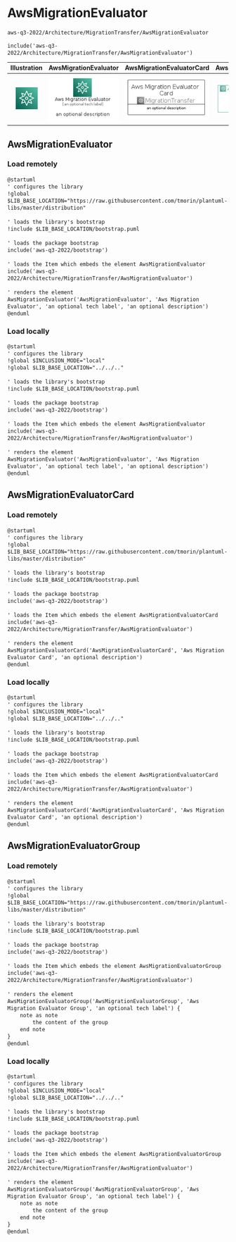 # AwsMigrationEvaluator


```text
aws-q3-2022/Architecture/MigrationTransfer/AwsMigrationEvaluator
```

```text
include('aws-q3-2022/Architecture/MigrationTransfer/AwsMigrationEvaluator')
```



| Illustration | AwsMigrationEvaluator | AwsMigrationEvaluatorCard | AwsMigrationEvaluatorGroup |
| :---: | :---: | :---: | :---: |
| ![illustration for Illustration](../../../aws-q3-2022/Architecture/MigrationTransfer/AwsMigrationEvaluator.png) | ![illustration for AwsMigrationEvaluator](../../../aws-q3-2022/Architecture/MigrationTransfer/AwsMigrationEvaluator.Local.png) | ![illustration for AwsMigrationEvaluatorCard](../../../aws-q3-2022/Architecture/MigrationTransfer/AwsMigrationEvaluatorCard.Local.png) | ![illustration for AwsMigrationEvaluatorGroup](../../../aws-q3-2022/Architecture/MigrationTransfer/AwsMigrationEvaluatorGroup.Local.png) |




## AwsMigrationEvaluator

### Load remotely
```plantuml
@startuml
' configures the library
!global $LIB_BASE_LOCATION="https://raw.githubusercontent.com/tmorin/plantuml-libs/master/distribution"

' loads the library's bootstrap
!include $LIB_BASE_LOCATION/bootstrap.puml

' loads the package bootstrap
include('aws-q3-2022/bootstrap')

' loads the Item which embeds the element AwsMigrationEvaluator
include('aws-q3-2022/Architecture/MigrationTransfer/AwsMigrationEvaluator')

' renders the element
AwsMigrationEvaluator('AwsMigrationEvaluator', 'Aws Migration Evaluator', 'an optional tech label', 'an optional description')
@enduml
```

### Load locally
```plantuml
@startuml
' configures the library
!global $INCLUSION_MODE="local"
!global $LIB_BASE_LOCATION="../../.."

' loads the library's bootstrap
!include $LIB_BASE_LOCATION/bootstrap.puml

' loads the package bootstrap
include('aws-q3-2022/bootstrap')

' loads the Item which embeds the element AwsMigrationEvaluator
include('aws-q3-2022/Architecture/MigrationTransfer/AwsMigrationEvaluator')

' renders the element
AwsMigrationEvaluator('AwsMigrationEvaluator', 'Aws Migration Evaluator', 'an optional tech label', 'an optional description')
@enduml
```

## AwsMigrationEvaluatorCard

### Load remotely
```plantuml
@startuml
' configures the library
!global $LIB_BASE_LOCATION="https://raw.githubusercontent.com/tmorin/plantuml-libs/master/distribution"

' loads the library's bootstrap
!include $LIB_BASE_LOCATION/bootstrap.puml

' loads the package bootstrap
include('aws-q3-2022/bootstrap')

' loads the Item which embeds the element AwsMigrationEvaluatorCard
include('aws-q3-2022/Architecture/MigrationTransfer/AwsMigrationEvaluator')

' renders the element
AwsMigrationEvaluatorCard('AwsMigrationEvaluatorCard', 'Aws Migration Evaluator Card', 'an optional description')
@enduml
```

### Load locally
```plantuml
@startuml
' configures the library
!global $INCLUSION_MODE="local"
!global $LIB_BASE_LOCATION="../../.."

' loads the library's bootstrap
!include $LIB_BASE_LOCATION/bootstrap.puml

' loads the package bootstrap
include('aws-q3-2022/bootstrap')

' loads the Item which embeds the element AwsMigrationEvaluatorCard
include('aws-q3-2022/Architecture/MigrationTransfer/AwsMigrationEvaluator')

' renders the element
AwsMigrationEvaluatorCard('AwsMigrationEvaluatorCard', 'Aws Migration Evaluator Card', 'an optional description')
@enduml
```

## AwsMigrationEvaluatorGroup

### Load remotely
```plantuml
@startuml
' configures the library
!global $LIB_BASE_LOCATION="https://raw.githubusercontent.com/tmorin/plantuml-libs/master/distribution"

' loads the library's bootstrap
!include $LIB_BASE_LOCATION/bootstrap.puml

' loads the package bootstrap
include('aws-q3-2022/bootstrap')

' loads the Item which embeds the element AwsMigrationEvaluatorGroup
include('aws-q3-2022/Architecture/MigrationTransfer/AwsMigrationEvaluator')

' renders the element
AwsMigrationEvaluatorGroup('AwsMigrationEvaluatorGroup', 'Aws Migration Evaluator Group', 'an optional tech label') {
    note as note
        the content of the group
    end note
}
@enduml
```

### Load locally
```plantuml
@startuml
' configures the library
!global $INCLUSION_MODE="local"
!global $LIB_BASE_LOCATION="../../.."

' loads the library's bootstrap
!include $LIB_BASE_LOCATION/bootstrap.puml

' loads the package bootstrap
include('aws-q3-2022/bootstrap')

' loads the Item which embeds the element AwsMigrationEvaluatorGroup
include('aws-q3-2022/Architecture/MigrationTransfer/AwsMigrationEvaluator')

' renders the element
AwsMigrationEvaluatorGroup('AwsMigrationEvaluatorGroup', 'Aws Migration Evaluator Group', 'an optional tech label') {
    note as note
        the content of the group
    end note
}
@enduml
```

